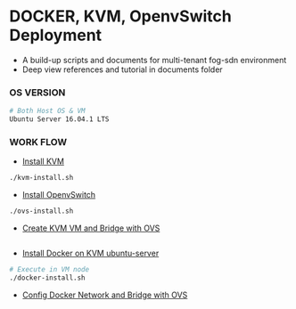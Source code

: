 # DOCKER, KVM, OpenvSwitch Deployment

* A build-up scripts and documents for multi-tenant fog-sdn environment
* Deep view references and tutorial in documents folder

### OS VERSION
```bash
# Both Host OS & VM
Ubuntu Server 16.04.1 LTS
```
### WORK FLOW

* [Install KVM](https://github.com/tz70s/KVM-Docker-OVS-Deployment/blob/master/Documents/kvm-install.md)
```bash
./kvm-install.sh
```

* [Install OpenvSwitch](https://github.com/tz70s/KVM-Docker-OVS-Deployment/blob/master/Documents/ovs-install.md)
```bash
./ovs-install.sh
```

* [Create KVM VM and Bridge with OVS]()
```bash
```

* [Install Docker on KVM ubuntu-server](https://github.com/tz70s/KVM-Docker-OVS-Deployment/blob/master/Documents/docker-install.md)
```bash
# Execute in VM node
./docker-install.sh
```

* [Config Docker Network and Bridge with OVS]()
```bash
```

